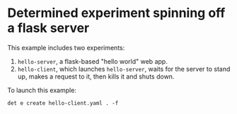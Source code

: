 # Determined experiment spinning off a flask server

This example includes two experiments:

1. `hello-server`, a flask-based "hello world" web app.
2. `hello-client`, which launches `hello-server`, waits for the server to stand up, makes a request to it, then kills it and shuts down.

To launch this example:

    det e create hello-client.yaml . -f
